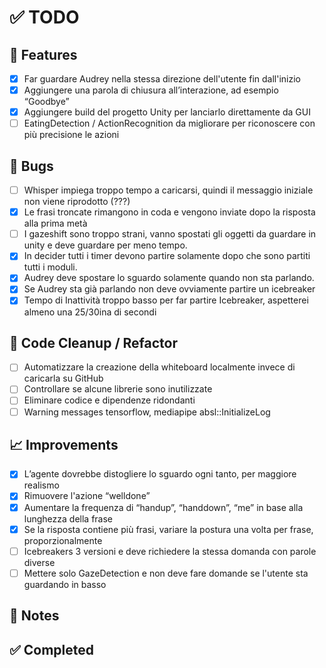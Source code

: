 # ✅ TODO

## 🚀 Features
- [X] Far guardare Audrey nella stessa direzione dell'utente fin dall'inizio
- [X] Aggiungere una parola di chiusura all’interazione, ad esempio “Goodbye”
- [X] Aggiungere build del progetto Unity per lanciarlo direttamente da GUI
- [ ] EatingDetection / ActionRecognition da migliorare per riconoscere con più precisione le azioni

## 🐞 Bugs
- [ ] Whisper impiega troppo tempo a caricarsi, quindi il messaggio iniziale non viene riprodotto (???)
- [X] Le frasi troncate rimangono in coda e vengono inviate dopo la risposta alla prima metà
- [ ] I gazeshift sono troppo strani, vanno spostati gli oggetti da guardare in unity e deve guardare per meno tempo.
- [X] In decider tutti i timer devono partire solamente dopo che sono partiti tutti i moduli.
- [X] Audrey deve spostare lo sguardo solamente quando non sta parlando.
- [X] Se Audrey sta già parlando non deve ovviamente partire un icebreaker
- [X] Tempo di Inattività troppo basso per far partire Icebreaker, aspetterei almeno una 25/30ina di secondi

## 🧹 Code Cleanup / Refactor
- [ ] Automatizzare la creazione della whiteboard localmente invece di caricarla su GitHub
- [ ] Controllare se alcune librerie sono inutilizzate
- [ ] Eliminare codice e dipendenze ridondanti
- [ ] Warning messages tensorflow, mediapipe absl::InitializeLog

## 📈 Improvements
- [X] L’agente dovrebbe distogliere lo sguardo ogni tanto, per maggiore realismo
- [X] Rimuovere l'azione “welldone”
- [X] Aumentare la frequenza di “handup”, “handdown”, “me” in base alla lunghezza della frase
- [X] Se la risposta contiene più frasi, variare la postura una volta per frase, proporzionalmente
- [ ] Icebreakers 3 versioni e deve richiedere la stessa domanda con parole diverse
- [ ] Mettere solo GazeDetection e non deve fare domande se l'utente sta guardando in basso

## 📝 Notes


## ✅ Completed
